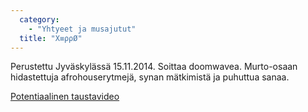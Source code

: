 ```yaml
---
  category: 
    - "Yhtyeet ja musajutut"
  title: "X≡ρρØ"
---
```

Perustettu Jyväskylässä 15.11.2014. Soittaa doomwavea. Murto-osaan hidastettuja afrohouserytmejä, synan mätkimistä ja puhuttua sanaa.

[Potentiaalinen taustavideo](https://www.youtube.com/watch?v=c6fgPNPIekE)